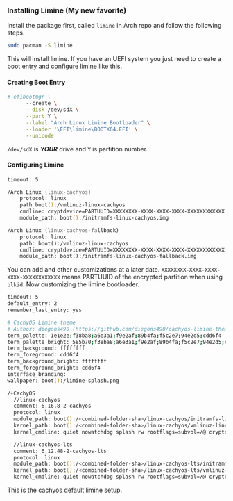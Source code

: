 ### Installing Limine (My new favorite)

Install the package first, called `limine` in Arch repo and follow the following steps.

```zsh
sudo pacman -S limine
```
This will install limine. If you have an UEFI system you just need to create a boot entry and configure limine like this.

#### Creating Boot Entry
```zsh
# efibootmgr \
      --create \
      --disk /dev/sdX \
      --part Y \
      --label "Arch Linux Limine Bootloader" \
      --loader '\EFI\limine\BOOTX64.EFI' \
      --unicode
```
`/dev/sdX` is _**YOUR**_ drive and `Y` is partition number.

#### Configuring Limine
```zsh
timeout: 5

/Arch Linux (linux-cachyos)
    protocol: linux
    path boot():/vmlinuz-linux-cachyos
    cmdline: cryptdevice=PARTUUID=XXXXXXXX-XXXX-XXXX-XXXX-XXXXXXXXXXXX:main root=/dev/sapper/main zswap.enabled=0 rootflags=subvol=@ rw rootfstype=btrfs
    module_path: boot():/initramfs-linux-cachyos.img

/Arch Linux (linux-cachyos-fallback)
    protocol: linux
    path: boot():/vmlinuz-linux-cachyos
    cmdline: cryptdevice=PARTUUID=XXXXXXXX-XXXX-XXXX-XXXX-XXXXXXXXXXXX:main root=/dev/mapper/main zswap.enabled=0 rootflags=subvol=@ rw rootfstype=btrfs
    module_path: boot():/initramfs-linux-cachyos-fallback.img
```
You can add and other customizations at a later date. `XXXXXXXX-XXXX-XXXX-XXXX-XXXXXXXXXXXX` means PARTUUID of the encrypted partition when using `blkid`. 
Now customizing the limine bootloader.
```zsh
timeout: 5
default_entry: 2
remember_last_entry: yes

# CachyOS Limine theme
# Author: diegons490 (https://github.com/diegons490/cachyos-limine-theme)
term_palette: 1e1e2e;f38ba8;a6e3a1;f9e2af;89b4fa;f5c2e7;94e2d5;cdd6f4
term_palette_bright: 585b70;f38ba8;a6e3a1;f9e2af;89b4fa;f5c2e7;94e2d5;cdd6f4
term_background: ffffffff
term_foreground: cdd6f4
term_background_bright: ffffffff
term_foreground_bright: cdd6f4
interface_branding:
wallpaper: boot():/limine-splash.png

/+CachyOS
  //linux-cachyos
  comment: 6.16.8-2-cachyos
  protocol: linux
  module_path: boot():/<combined-folder-sha>/linux-cachyos/initramfs-linux-cachyos#<sha256-hash>
  kernel_path: boot():/<combined-folder-sha>/linux-cachyos/vmlinuz-linux-cachyos#<sha256-hash>
  kernel_cmdline: quiet nowatchdog splash rw rootflags=subvol=/@ cryptdevice=UUID=<uuid-of-partition>:main root=/dev/mapper/main

  //linux-cachyos-lts
  comment: 6.12.48-2-cachyos-lts
  protocol: linux
  module_path: boot():/<combined-folder-sha>/linux-cachyos-lts/initramfs-linux-cachyos-lts#<sha256-hash>
  kernel_path: boot():/<combined-folder-sha>/linux-cachyos-lts/vmlinuz-linux-cachyos-lts#<sha256-hash>
  kernel_cmdline: quiet nowatchdog splash rw rootflags=subvol=/@ cryptdevice=UUID=<uuid-of-partition>:main root=/dev/mapper/main
```
This is the cachyos default limine setup.
